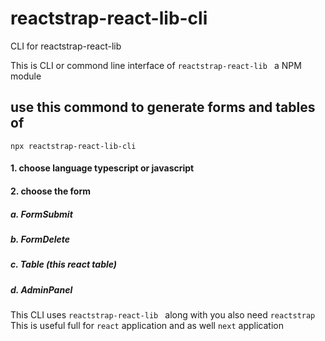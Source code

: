 # reactstrap-react-lib-cli
CLI for reactstrap-react-lib 

This is CLI or commond line interface of `reactstrap-react-lib ` a NPM module

## use this commond to generate forms and tables of 
`npx reactstrap-react-lib-cli`

#### 1. choose language typescript or javascript
#### 2. choose the form
##### a. FormSubmit
##### b. FormDelete
##### c. Table (this react table)
##### d. AdminPanel 

This CLI uses `reactstrap-react-lib ` along with you also need `reactstrap`
This is useful full for `react` application and as well `next` application

